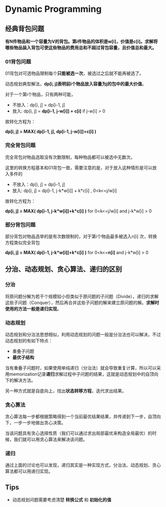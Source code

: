 # Dynamic Programming

## 经典背包问题

**有N件物品和一个容量为V的背包。第i件物品的体积是w[i]，价值是c[i]。求解将哪些物品装入背包可使这些物品的费用总和不超过背包容量，且价值总和最大。**

### 01背包问题

01背包对可选物品限制每个**只能被选一次**，被选过之后就不能再被选了。

动态规划典型解法，**dp[i, j]表明前i个物品放入容量为j的包中的最大价值**。

对于一个第i个物品，只有两种可能，

- 不放入：dp[i, j] = dp[i-1, j]
- 放入: dp[i, j] = **dp[i-1, j-w[i]] + c[i]**  if j-w[i] > 0

故转化方程为：

**dp[i, j] = MAX( dp[i-1, j],   dp[i-1, j-w[i]]+c[i] )**

### 完全背包问题

完全背包对物品选取没有次数限制，每种物品都可以被选中无数次。

这里的转换方程基本和01背包一致，需要注意的是，对于放入这种情形是可以放入多件的

- 不放入：dp[i, j] = dp[i-1, j]
- 放入: dp[i, j] = dp[i-1, j-k\*w[i]] + k\*c[i]  , 0<k<=j/w[i]

故转化方程为：

**dp[i, j] = MAX( dp[i-1, j-k\*w[i]]+k\*c[i] )**  for  0<k<=j/w[i] and j-k*w[i] > 0

### 部分背包问题

部分背包对物品选举的是有次数限制的，对于第i个物品最多被选入n[i] 次，转换方程类似完全背包

**dp[i, j] = MAX( dp[i-1, j-k\*w[i]]+k\*c[i] )**  for  0<k<=**n[i]** and j-k*w[i] > 0



## 分治、动态规划、贪心算法、递归的区别 

### 分治

将原问题分解为若干个规模较小但类似于原问题的子问题（Divide），递归的求解这些子问题（Conquer），然后再合并这些子问题的解来建立原问题的解。**求解时使用的方法一般是递归实现**。

### 动态规划

动态规划和分治法思想相似，利用动态规划的问题一般是分治法也可以解决，不过动态规划的有如下特点：

- 重叠子问题
- **最优子结构**

当有重叠子问题时，如果使用单纯递归（分治法）就会导致重复计算，所以可以采用memorization记录**递归**求解过程中子问题的结果，这就是动态规划中的自顶向下的解决方法。

另一种方式就是自底向上，找出**状态转移方程**，迭代求出结果。

### 贪心算法

贪心算法每一步都根据策略得到一个当前最优结果结果，并传递到下一步，自顶向下，一步一步地做出贪心决策。    

当该问题具有贪心选择性质（我们可以通过求出局部最优来构造全局最优）的时候，我们就可以用贪心算法来解决该问题。 

### 递归

通过上面的讨论也可以发现，递归其实是一种实现方式，分治法、动态规划、贪心算法都可以用递归实现。

## Tips

- 动态规划问题需要考虑清楚 **转换公式** 和 **初始化的值** 